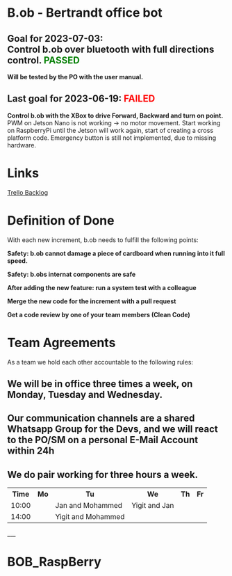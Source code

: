 <h1>B.ob - Bertrandt office bot</h1>
<h2>Goal for 2023-07-03:<br>
<strong>Control b.ob over bluetooth with full directions control. <span style="color:green">PASSED</span></strong></h2>
<strong>Will be tested by the PO with the user manual.</strong>

<h2>Last goal for 2023-06-19: <span style="color:red">FAILED</span><br></h2>
<strong>Control b.ob with the XBox to drive Forward, Backward and turn on point.</strong>
PWM on Jetson Nano is not working -> no motor movement. Start working on RaspberryPi until the Jetson will work again, start of creating a cross platform code.
Emergency button is still not implemented, due to missing hardware.

<h1>Links</h1>
<a href="https://trello.com/invite/b/9bnDGKDw/ATTIb2f8bac1cc84f8cdd39532f89ddc5d4d0D2FEDB1/bob-project">Trello Backlog</a>

<h1>Definition of Done</h1>
With each new increment, b.ob needs to fulfill the following points:</p>
<strong>Safety: b.ob cannot damage a piece of cardboard when running into it full speed.</strong></p>
<strong>Safety: b.obs internat components are safe</strong></p>
<strong>After adding the new feature: run a system test with a colleague</strong></p>
<strong>Merge the new code for the increment with a pull request</strong></p>
<strong>Get a code review by one of your team members (Clean Code)</strong></p>

<h1>Team Agreements</h1>
As a team we hold each other accountable to the following rules:<p>
  <h2>We will be in office three times a week, on Monday, Tuesday and Wednesday.</h2>
  <h2>Our communication channels are a shared Whatsapp Group for the Devs, and we will react to the PO/SM on a personal E-Mail Account within 24h</h2>
  <h2>We do pair working for three hours a week.</h2>
  <table>
  <tr>
  <th>Time</th>
  <th>Mo</th>
  <th>Tu</th>
  <th>We</th>
  <th>Th</th>
  <th>Fr</th>
  </tr>
  <tr>
    <td>10:00</td>
    <td></td>
    <td>Jan and Mohammed</td>
    <td>Yigit and Jan</td>
    <td></td>
    <td></td>
  </tr>
    <tr>
    <td>14:00</td>
    <td></td>
    <td>Yigit and Mohammed</td>
    <td></td>
    <td></td>
    <td></td>
  </tr>
    </table>
___


# BOB_RaspBerry
